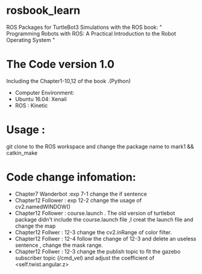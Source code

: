 # rosbook_learn
ROS Packages for TurtleBot3 Simulations with the ROS book: " Programming Robots with ROS: A Practical Introduction to the Robot Operating System "
# The Code version 1.0
Including the  Chapter1-10,12 of the book .(Python)
- Computer Environment:
- Ubuntu 16.04: Xenail
- ROS :  Kinetic
# Usage :
git clone to the ROS workspace and change the package name to mark1 && catkin_make 
# Code change infomation:
- Chapter7 Wanderbot :exp 7-1 change the if sentence
- Chapter12 Follower : exp 12-2 change the usage of cv2.namedWINDOW()
- Chapter12 Follower : course.launch . The old version of turtlebot package didn't include the course.launch file ,I creat the launch file and change the map
- Chapter12 Follwer : 12-3 change the cv2.inRange of color filter.
- Chapter12 Follwer : 12-4 follow the change of 12-3 and delete an useless sentence , change the mask range.
- Chapter12 Follwer : 12-3 change the publish topic to fit the gazebo subscriber topic (/cmd_vel) and adjust the coefficient of  <self.twist.angular.z>
